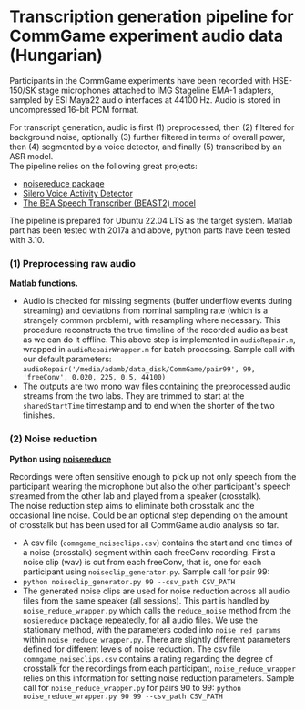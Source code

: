 # Transcription generation pipeline for CommGame experiment audio data (Hungarian)

Participants in the CommGame experiments have been recorded with HSE-150/SK stage microphones attached to IMG Stageline EMA-1 adapters, sampled by ESI Maya22 audio interfaces at 44100 Hz. Audio is stored in uncompressed 16-bit PCM format.  

For transcript generation, audio is first (1) preprocessed, then (2) filtered for background noise, optionally (3) further filtered in terms of overall power, then (4) segmented by a voice detector, and finally (5) transcribed by an ASR model.  
The pipeline relies on the following great projects:  

* [noisereduce package](https://github.com/timsainb/noisereduce)
* [Silero Voice Activity Detector](https://github.com/snakers4/silero-vad)
* [The BEA Speech Transcriber (BEAST2) model](https://phon.nytud.hu/bea/bea-base.html?lang=en)
  
The pipeline is prepared for Ubuntu 22.04 LTS as the target system. Matlab part has been tested with 2017a and above, python parts have been tested with 3.10.


### (1) Preprocessing raw audio  
**Matlab functions.**  
- Audio is checked for missing segments (buffer underflow events during streaming) and deviations from nominal sampling rate (which is a strangely common problem), with resampling where necessary. This procedure reconstructs the true timeline of the recorded audio as best as we can do it offline. This above step is implemented in `audioRepair.m`, wrapped in `audioRepairWrapper.m` for batch processing. Sample call with our default parameters:
      ```audioRepair('/media/adamb/data_disk/CommGame/pair99', 99, 'freeConv', 0.020, 225, 0.5, 44100)```
- The outputs are two mono wav files containing the preprocessed audio streams from the two labs. They are trimmed to start at the `sharedStartTime` timestamp and to end when the shorter of the two finishes.

### (2) Noise reduction  
**Python using [noisereduce](https://github.com/timsainb/noisereduce)**  

   Recordings were often sensitive enough to pick up not only speech from the participant wearing the microphone but also the other participant's speech streamed from the other lab and played from a speaker (crosstalk).  
   The noise reduction step aims to eliminate both crosstalk and the occasional line noise. Could be an optional step depending on the amount of crosstalk but has been used for all CommGame audio analysis so far.  
- A csv file (`commgame_noiseclips.csv`) contains the start and end times of a noise (crosstalk) segment within each freeConv recording. First a noise clip (wav) is cut from each freeConv, that is, one for each participant using `noiseclip_generator.py`. Sample call for pair 99:
- ```python noiseclip_generator.py 99 --csv_path CSV_PATH```
- The generated noise clips are used for noise reduction across all audio files from the same speaker (all sessions). This part is handled by `noise_reduce_wrapper.py` which calls the `reduce_noise` method from the `nosiereduce` package repeatedly, for all audio files. We use the stationary method, with the parameters coded into `noise_red_params` within `noise_reduce_wrapper.py`. There are slightly different parameters defined for different levels of noise reduction. The csv file `commgame_noiseclips.csv` contains a rating regarding the degree of crosstalk for the recordings from each participant, `noise_reduce_wrapper` relies on this information for setting noise reduction parameters.
Sample call for `noise_reduce_wrapper.py` for pairs 90 to 99:
```python noise_reduce_wrapper.py 90 99 --csv_path CSV_PATH``` 
